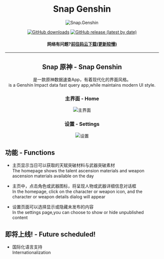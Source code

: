 <div align="center"> 
    <h1 align="center">Snap Genshin</h1>

![Snap.Genshin](https://socialify.git.ci/DGP-Studio/Snap.Genshin/image?description=1&font=Inter&forks=1&issues=1&language=1&pattern=Circuit%20Board&pulls=1&stargazers=1&theme=Dark)

[![GitHub downloads](https://img.shields.io/github/downloads/DGP-Studio/Snap.Genshin/total?style=for-the-badge)](https://github.com/DGP-Studio/Snap.Genshin/releases)
[![GitHub release (latest by date)](https://img.shields.io/github/downloads/DGP-studio/Snap.Genshin/latest/total?style=for-the-badge)](https://github.com/DGP-Studio/Snap.Genshin/releases/latest)

#### 网络有问题?[前往码云下载(更新较慢)](https://gitee.com/Lightczx/Snap.Genshin/releases)
---
## Snap 原神 - Snap Genshin  
是一款原神数据速查App，有着现代化的界面风格。  
is a Genshin Impact data fast query app,while maintains modern UI style.

### 主界面 - Home
![主界面](https://i.loli.net/2021/01/26/ORPB9vJYmNVgX87.png)

### 设置 - Settings
![设置](https://i.loli.net/2021/01/26/UCoWlRaPKJuVB9A.png)
</div>

## 功能 - Functions

* 主页显示当日可以获取的天赋突破材料与武器突破素材  
The homepage shows the talent ascension materials and weapon ascension materials available on the day

* 主页中，点击角色或武器图标，将呈现人物或武器详细信息对话框  
In the homepage, click on the character or weapon icon, and the character or weapon details dialog will appear 

* 设置页面可以选择显示或隐藏未发布的内容  
In the settings page,you can choose to show or hide unpublished content 

## 即将上线! - Future scheduled!

* 国际化语言支持  
Internationalization


